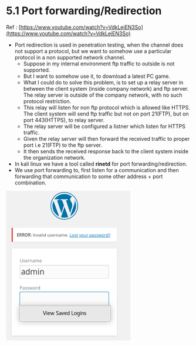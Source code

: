 # 5.1 Port forwarding/Redirection

Ref : [https://www.youtube.com/watch?v=VdkLejEN3So](https://www.youtube.com/watch?v=VdkLejEN3So)

* Port redirection is used in penetration testing, when the channel does not support a protocol, but we want to somehow use a particular protocol in a non supported network channel.
  * Suppose in my internal environment ftp traffic to outside is not supported.
  * But I want to somehow use it, to download a latest PC game.
  * What I could do to solve this problem, is to set up a relay server in between the client system \(inside company network\) and ftp server. The relay server is outside of the company network, with no such protocol restriction.
  * This relay will listen for non ftp protocol  which is allowed like HTTPS. The client system will send ftp traffic but not on port 21\(FTP\), but on port 443\(HTTPS\), to relay server.
  * The relay server will be configured a listner which listen for HTTPS traffic.
  * Given the relay server will then forward the received traffic to proper port i.e 21\(FTP\) to the ftp server.
  * It then sends the received response back to the client system inside the organization network.
* In kali linux we have a tool called **rinetd** for port forwarding/redirection.
* We use port forwarding to, first listen for a communication and then forwarding that communication to some other address + port combination.

![](../.gitbook/assets/image%20%2859%29.png)

